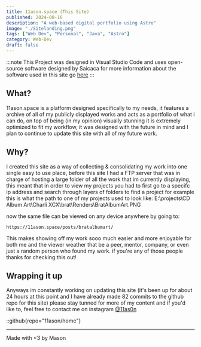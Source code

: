 ```yaml
---
title: 11ason.space (This Site)
published: 2024-08-16
description: "A web-based digital portfolio using Astro"
image: "./Sitelanding.png"
tags: ["Web Dev", "Personal", "Java", "Astro"]
category: Web-Dev
draft: false
---
```

:::note
This Project was designed in Visual Studio Code and uses open-source software designed by Saicaca for more information about the software used in this site go [here](https://github.com/saicaca/fuwari)
:::

## What?
11ason.space is a platform designed specifically to my needs, it features a archive of all of my publicly displayed works and acts as a portfolio of what i can do, on top of being (in my opinion) visually stunning it is extremely optimized to fit my workflow, it was designed with the future in mind and I plan to continue to update this site with all of my future work.

## Why?
I created this site as a way of collecting & consolidating my work into one single easy to use place, before this site I had a FTP server that was in charge of hosting a large folder of all the work that im currently displaying, this meant that in order to view my projects you had to first go to a specifc ip address and search through layers of folders to find a project for example this is what the path to one of my projects used to look like:
    E:\projects\CD Album Art\Charli XCX\brat\Renders\BratAlbumArt.PNG

now the same file can be viewed on any device anywhere by going to:

    https://11ason.space/posts/bratalbumart/

This makes showing off my work sooo much easier and more enjoyable for both me and the viewer weather that be a peer, mentor, company, or even just a random person who found my work.
if you're any of those people thanks for checking this out!

## Wrapping it up
Anyways im constantly working on updating this site (it's been up for about 24 hours at this point and I have already made 82 commits to the github repo for this site) please stay tunned for more of my content and if you'd like to, feel free to contact me on instagram [@11as0n](Https://instagram.com/11as0n)


::github{repo="11ason/home"}

---

Made with <3 by Mason
